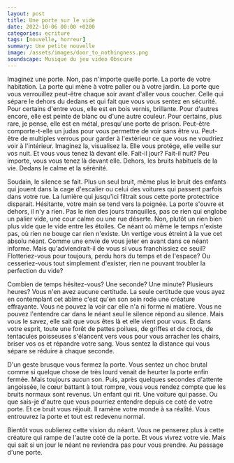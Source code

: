 ```yaml
---
layout: post
title: Une porte sur le vide
date: 2022-10-06 00:00 +0200
categories: ecriture
tags: [nouvelle, horreur]
summary: Une petite nouvelle 
image: /assets/images/door_to_nothingness.png
soundscape: Musique du jeu video Obscure
---
```


Imaginez une porte. Non, pas n'importe quelle porte. La porte de votre habitation. La porte qui mène à votre palier ou à votre jardin. La porte que vous verrouillez peut-être chaque soir avant d'aller vous coucher. Celle qui sépare le dehors du dedans et qui fait que vous vous sentez en sécurité. Pour certains d'entre vous, elle est en bois vernis, brillante. Pour d'autres encore, elle est peinte de blanc ou d'une autre couleur. Pour certains, plus rare, je pense, elle est en métal, presqu'une porte de prison. Peut-être comporte-t-elle un judas pour vous permettre de voir sans être vu. Peut-être de multiples verrous pour garder à l'extérieur ce que vous ne voudriez voir à l'intérieur. Imaginez la, visualisez la. Elle vous protége, elle veille sur vos nuit. Et vous vous tenez là devant elle. Fait-il jour? Fait-il nuit? Peu importe, vous vous tenez là devant elle. Dehors, les bruits habituels de la vie. Dedans le calme et la sérénité. 

Soudain, le silence se fait. Plus un seul bruit, même plus le bruit des enfants qui jouent dans la cage d'escalier ou celui des voitures qui passent parfois dans votre rue. La lumière qui jusqu'ici filtrait sous cette porte protectrice disparait. Hésitante, votre main se tend vers la poignée. La porte s'ouvre et dehors, il n'y a rien. Pas le rien des jours tranquilles, pas ce rien qui englobe un palier vide, une cour calme ou une rue déserte. Non, plutôt un rien bien plus vide que le vide entre les étoiles. Ce néant où même le temps n'existe pas, où rien ne bouge car rien n'existe. Un vertige vous étreint à la vue cet absolu néant. Comme une envie de vous jeter en avant dans ce néant informe. Mais qu'adviendrait-il de vous si vous franchissiez ce seuil? Flotteriez-vous pour toujours, perdu hors du temps et de l'espace? Ou cesseriez-vous tout simplement d'exister, rien ne pouvant troubler la perfection du vide? 

Combien de temps hésitez-vous? Une seconde? Une minute? Plusieurs heures? Vous n'en avez aucune certitude. La seule certitude que vous ayez en contemplant cet abîme c'est qu'en son sein rode une créature effrayante. Vous ne pouvez la voir car elle n'a ni forme ni matière. Vous ne pouvez l'entendre car dans le néant seul le silence répond au silence. Mais vous le savez, elle sait que vous êtes là et elle vient pour vous. Et dans votre esprit, toute une forêt de pattes poilues, de griffes et de crocs, de tentacules poisseuses s'élancent vers vous pour vous arracher les chairs, briser vos os et répandre votre sang. Vous sentez la distance qui vous sépare se réduire à chaque seconde. 

D'un geste brusque vous fermez la porte. Vous sentez un choc brutal comme si quelque chose de très lourd venait de heurter la porte enfin fermée. Mais toujours aucun son. Puis, après quelques secondes d'attente angoissée, le cœur battant à tout rompre, vous vous rendez compte que les bruits normaux sont revenus. Un enfant qui rit. Une voiture qui passe. Ou que sais-je d'autre que vous pourriez entendre depuis ce coté de votre porte. Et ce bruit vous réjouit. Il ramène votre monde à sa réalité. Vous entrouvrez la porte et tout est redevenu normal. 

Bientôt vous oublierez cette vision du néant. Vous ne penserez plus à cette créature qui rampe de l'autre coté de la porte. Et vous vivrez votre vie. Mais qui sait si un jour le néant ne reviendra pas pour vous prendre. Au passage d'une porte.